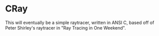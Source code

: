 # CRay

This will eventually be a simple raytracer, written in ANSI C, based off of
Peter Shirley's raytracer in "Ray Tracing in One Weekend".
